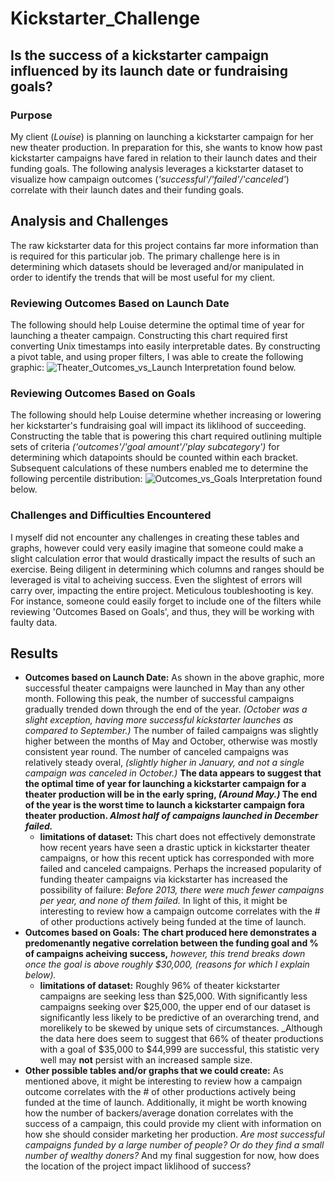 # Kickstarter_Challenge

## Is the success of a kickstarter campaign influenced by its launch date or fundraising goals?

### Purpose

My client (_Louise_) is planning on launching a kickstarter campaign for her new theater production. In preparation for this, she wants to know how past kickstarter campaigns have fared in relation to their launch dates and their funding goals. The following analysis leverages a kickstarter dataset to visualize how campaign outcomes (_'successful'/'failed'/'canceled'_) correlate with their launch dates and their funding goals.

## Analysis and Challenges

The raw kickstarter data for this project contains far more information than is required for this particular job. The primary challenge here is in determining which datasets should be leveraged and/or manipulated in order to identify the trends that will be most useful for my client. 

### Reviewing Outcomes Based on Launch Date

The following should help Louise determine the optimal time of year for launching a theater campaign. Constructing this chart required first converting Unix timestamps into easily interpretable dates. By constructing a pivot table, and using proper filters, I was able to create the following graphic:
![Theater_Outcomes_vs_Launch](https://user-images.githubusercontent.com/106599446/171684771-faa47548-156f-4d07-899a-2a8d3f34d589.png)
Interpretation found below.

### Reviewing Outcomes Based on Goals

The following should help Louise determine whether increasing or lowering her kickstarter's fundraising goal will impact its liklihood of succeeding. Constructing the table that is powering this chart required outlining multiple sets of criteria _('outcomes'/'goal amount'/'play subcategory')_ for determining which datapoints should be counted within each bracket. Subsequent calculations of these numbers enabled me to determine the following percentile distribution:
![Outcomes_vs_Goals](https://user-images.githubusercontent.com/106599446/171743802-6e2aefca-30a4-4928-abf1-9ab48272243b.png)
Interpretation found below.

### Challenges and Difficulties Encountered

I myself did not encounter any challenges in creating these tables and graphs, however could very easily imagine that someone could make a slight calculation error that would drastically impact the results of such an exercise. Being diligent in determining which columns and ranges should be leveraged is vital to acheiving success. Even the slightest of errors will carry over, impacting the entire project. Meticulous toubleshooting is key. For instance, someone could easily forget to include one of the filters while reviewing 'Outcomes Based on Goals', and thus, they will be working with faulty data. 

## Results

- **Outcomes based on Launch Date:** As shown in the above graphic, more successful theater campaigns were launched in May than any other month. Following this peak, the number of successful campaigns gradually trended down through the end of the year. _(October was a slight exception, having more successful kickstarter launches as compared to September.)_ The number of failed campaigns was slightly higher between the months of May and October, otherwise was mostly consistent year round. The number of canceled campaigns was relatively steady overal, _(slightly higher in January, and not a single campaign was canceled in October.)_ **The data appears to suggest that the optimal time of year for launching a kickstarter campaign for a theater production will be in the early spring, _(Around May.)_ The end of the year is the worst time to launch a kickstarter campaign fora theater production. _Almost half of campaigns launched in December failed._**
   - **limitations of dataset:** This chart does not effectively demonstrate how recent years have seen a drastic uptick in kickstarter theater campaigns, or how this recent uptick has corresponded with more failed and canceled campaigns. Perhaps the increased popularity of funding theater campaigns via kickstarter has increased the possibility of failure: _Before 2013, there were much fewer campaigns per year, and none of them failed._ In light of this, it might be interesting to review how a campaign outcome correlates with the # of other productions actively being funded at the time of launch.
- **Outcomes based on Goals:** **The chart produced here demonstrates a predomenantly negative correlation between the funding goal and % of campaigns acheiving success,** _however, this trend breaks down once the goal is above roughly $30,000, (reasons for which I explain below)._
    - **limitations of dataset:** Roughly 96% of theater kickstarter campaigns are seeking less than $25,000. With significantly less campaigns seeking over $25,000, the upper end of our dataset is significantly less likely to be predictive of an overarching trend, and morelikely to be skewed by unique sets of circumstances. _Although the data here does seem to suggest that 66% of theater productions with a goal of $35,000 to $44,999 are successful, this statistic very well may **not** persist with an increased sample size. 
- **Other possible tables and/or graphs that we could create:** As mentioned above, it might be interesting to review how a campaign outcome correlates with the # of other productions actively being funded at the time of launch. Additionally, it might be worth knowing how the number of backers/average donation correlates with the success of a campaign, this could provide my client with information on how she should consider marketing her production. _Are most successful campaigns funded by a large number of people? Or do they find a small number of wealthy doners?_ And my final suggestion for now, how does the location of the project impact liklihood of success?
